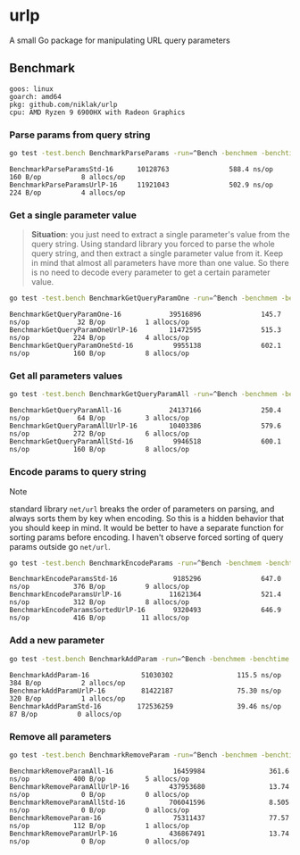 # urlp
A small Go package for manipulating URL query parameters

## Benchmark




```
goos: linux
goarch: amd64
pkg: github.com/niklak/urlp
cpu: AMD Ryzen 9 6900HX with Radeon Graphics
```

### Parse params from query string

```bash
go test -test.bench BenchmarkParseParams -run=^Bench -benchmem -benchtime 5s ./test
```

```
BenchmarkParseParamsStd-16      10128763               588.4 ns/op           160 B/op          8 allocs/op
BenchmarkParseParamsUrlP-16     11921043               502.9 ns/op           224 B/op          4 allocs/op
```

### Get a single parameter value
> **Situation**: you just need to extract a single parameter's value from the query string.
> Using standard library you forced to parse the whole query string, and then extract a single parameter value from it.
Keep in mind that almost all parameters have more than one value. 
So there is no need to decode every parameter to get a certain parameter value.

```bash
go test -test.bench BenchmarkGetQueryParamOne -run=^Bench -benchmem -benchtime 5s ./test
```

```
BenchmarkGetQueryParamOne-16            39516896               145.7 ns/op            32 B/op          1 allocs/op
BenchmarkGetQueryParamOneUrlP-16        11472595               515.3 ns/op           224 B/op          4 allocs/op
BenchmarkGetQueryParamOneStd-16          9955138               602.1 ns/op           160 B/op          8 allocs/op
```

### Get all parameters values

```bash
go test -test.bench BenchmarkGetQueryParamAll -run=^Bench -benchmem -benchtime 5s ./test
```

```
BenchmarkGetQueryParamAll-16            24137166               250.4 ns/op            64 B/op          3 allocs/op
BenchmarkGetQueryParamAllUrlP-16        10403386               579.6 ns/op           272 B/op          6 allocs/op
BenchmarkGetQueryParamAllStd-16          9946518               600.1 ns/op           160 B/op          8 allocs/op
```

### Encode params to query string

> [!NOTE]
> standard library `net/url` breaks the order of parameters on parsing, and always sorts them by key when encoding.
> So this is a hidden behavior that you should keep in mind.
> It would be better to have a separate function for sorting params before encoding. I haven't observe forced sorting of query params outside go `net/url`.

```bash
go test -test.bench BenchmarkEncodeParams -run=^Bench -benchmem -benchtime 5s ./test
```

```
BenchmarkEncodeParamsStd-16              9185296               647.0 ns/op           376 B/op          9 allocs/op
BenchmarkEncodeParamsUrlP-16            11621364               521.4 ns/op           312 B/op          8 allocs/op
BenchmarkEncodeParamsSortedUrlP-16       9320493               646.9 ns/op           416 B/op         11 allocs/op
```

### Add a new parameter

```bash
go test -test.bench BenchmarkAddParam -run=^Bench -benchmem -benchtime 5s ./test
```

```
BenchmarkAddParam-16             51030302                115.5 ns/op          384 B/op          2 allocs/op
BenchmarkAddParamUrlP-16         81422187                75.30 ns/op          320 B/op          1 allocs/op
BenchmarkAddParamStd-16         172536259                39.46 ns/op           87 B/op          0 allocs/op
```

### Remove all parameters

```bash
go test -test.bench BenchmarkRemoveParam -run=^Bench -benchmem -benchtime 5s ./test
```

```
BenchmarkRemoveParamAll-16               16459984                361.6 ns/op           400 B/op          5 allocs/op
BenchmarkRemoveParamAllUrlP-16          437953680                13.74 ns/op             0 B/op          0 allocs/op
BenchmarkRemoveParamAllStd-16           706041596                8.505 ns/op             0 B/op          0 allocs/op
BenchmarkRemoveParam-16                  75311437                77.57 ns/op           112 B/op          1 allocs/op
BenchmarkRemoveParamUrlP-16             436867491                13.74 ns/op             0 B/op          0 allocs/op
```